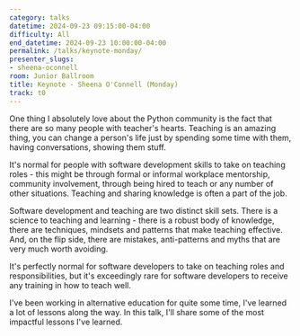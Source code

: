 ```yaml
---
category: talks
datetime: 2024-09-23 09:15:00-04:00
difficulty: All
end_datetime: 2024-09-23 10:00:00-04:00
permalink: /talks/keynote-monday/
presenter_slugs: 
- sheena-oconnell
room: Junior Ballroom
title: Keynote - Sheena O'Connell (Monday)
track: t0
---
```


One thing I absolutely love about the Python community is the fact that there are so many people with teacher's hearts. Teaching is an amazing thing, you can change a person's life just by spending some time with them, having conversations, showing them stuff. 

It's normal for people with software development skills to take on teaching roles - this might be through formal or informal workplace mentorship, community involvement, through being hired to teach or any number of other situations. Teaching and sharing knowledge is often a part of the job.  

Software development and teaching are two distinct skill sets. There is a science to teaching and learning - there is a robust body of knowledge, there are techniques, mindsets and patterns that make teaching effective. And, on the flip side, there are mistakes, anti-patterns and myths that are very much worth avoiding.  

It's perfectly normal for software developers to take on teaching roles and responsibilities, but it's exceedingly rare for software developers to receive any training in how to teach well. 

I've been working in alternative education for quite some time, I've learned a lot of lessons along the way. In this talk, I'll share some of the most impactful lessons I've learned.
